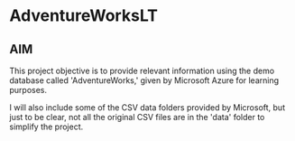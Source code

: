 # AdventureWorksLT

## AIM 
This project objective is to provide relevant information using the demo database called 'AdventureWorks,' given by Microsoft Azure for learning purposes.

I will also include some of the CSV data folders provided by Microsoft, but just to be clear, not all the original CSV files are in the 'data' folder to simplify the project.
